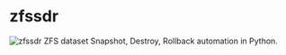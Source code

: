 # zfssdr
![zfssdr](https://assets.meliber.work/zfssdr-logo.svg)
ZFS dataset Snapshot, Destroy, Rollback automation in Python.
